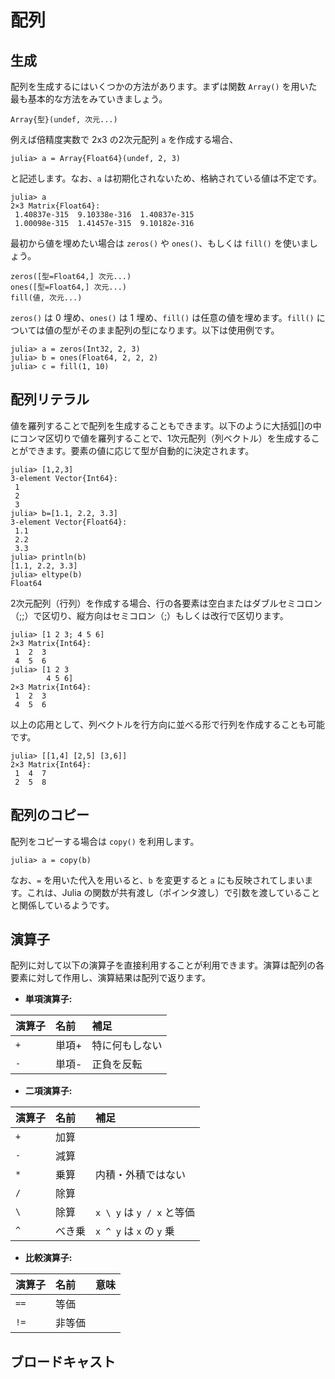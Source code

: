 # 配列

## 生成
配列を生成するにはいくつかの方法があります。まずは関数 `Array()` を用いた最も基本的な方法をみていきましょう。
```
Array{型}(undef, 次元...)
```
例えば倍精度実数で 2x3 の2次元配列 `a` を作成する場合、
```
julia> a = Array{Float64}(undef, 2, 3)
```
と記述します。なお、`a` は初期化されないため、格納されている値は不定です。
```
julia> a
2×3 Matrix{Float64}:
 1.40837e-315  9.10338e-316  1.40837e-315
 1.00098e-315  1.41457e-315  9.10182e-316
```
最初から値を埋めたい場合は `zeros()` や `ones()`、もしくは `fill()` を使いましょう。
```
zeros([型=Float64,] 次元...)
ones([型=Float64,] 次元...)
fill(値, 次元...)
```
`zeros()` は 0 埋め、`ones()` は 1 埋め、`fill()` は任意の値を埋めます。`fill()` については値の型がそのまま配列の型になります。以下は使用例です。
```
julia> a = zeros(Int32, 2, 3)
julia> b = ones(Float64, 2, 2, 2)
julia> c = fill(1, 10)
```

## 配列リテラル
値を羅列することで配列を生成することもできます。以下のように大括弧[]の中にコンマ区切りで値を羅列することで、1次元配列（列ベクトル）を生成することができます。要素の値に応じて型が自動的に決定されます。
```
julia> [1,2,3]
3-element Vector{Int64}:
 1
 2
 3
julia> b=[1.1, 2.2, 3.3]
3-element Vector{Float64}:
 1.1
 2.2
 3.3
julia> println(b)
[1.1, 2.2, 3.3]
julia> eltype(b)
Float64
```

2次元配列（行列）を作成する場合、行の各要素は空白またはダブルセミコロン（;;）で区切り、縦方向はセミコロン（;）もしくは改行で区切ります。
```
julia> [1 2 3; 4 5 6]
2×3 Matrix{Int64}:
 1  2  3
 4  5  6
julia> [1 2 3
        4 5 6]
2×3 Matrix{Int64}:
 1  2  3
 4  5  6
```

以上の応用として、列ベクトルを行方向に並べる形で行列を作成することも可能です。
```
julia> [[1,4] [2,5] [3,6]]
2×3 Matrix{Int64}:
 1  4  7
 2  5  8
```


## 配列のコピー
配列をコピーする場合は `copy()` を利用します。
```
julia> a = copy(b)
```
なお、`=` を用いた代入を用いると、`b` を変更すると `a` にも反映されてしまいます。これは、Julia の関数が共有渡し（ポインタ渡し）で引数を渡していることと関係しているようです。


## 演算子
配列に対して以下の演算子を直接利用することが利用できます。演算は配列の各要素に対して作用し、演算結果は配列で返ります。

  * **単項演算子:**

| 演算子 | 名前    | 補足                         |
|:----- |:------ |:-----------------------------|
| `+`   | 単項+   | 特に何もしない                 |
| `-`   | 単項-   | 正負を反転                    |

  * **二項演算子:**

| 演算子 | 名前   | 補足                         |
|:----- |:------ |:----------------------------|
| `+`   | 加算   |                             |
| `-`   | 減算   |                             |
| `*`   | 乗算   | 内積・外積ではない             |
| `/`   | 除算   |                             |
| `\`   | 除算   | `x \ y` は `y / x` と等価    |
| `^`   | べき乗 |  `x ^ y` は `x` の `y` 乗    |

  * **比較演算子:**

| 演算子 | 名前   | 意味                        |
|:----- |:------ |:---------------------------|
| `==`  | 等価   |                            |
| `!=`  | 非等価 |                            |

<!--
| `≈`        |                 ||
| `≉`| |
-->




## ブロードキャスト
<!--
配列の各要素に対して
-->

